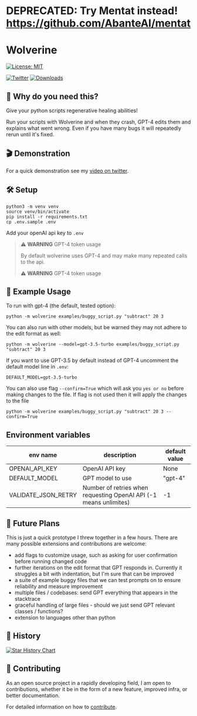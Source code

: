 # DEPRECATED: Try Mentat instead! https://github.com/AbanteAI/mentat


# Wolverine

[![License: MIT](https://img.shields.io/badge/license-MIT-blue.svg)](https://opensource.org/licenses/MIT) 

[![Twitter](https://img.shields.io/twitter/url/https/twitter.com/bio_bootloader.svg?style=social&label=Follow%20%40bio_bootloader)](https://twitter.com/bio_bootloader) [![Downloads](https://static.pepy.tech/badge/wolverine/month)](https://pepy.tech/project/wolverine) 

## 🤔 Why do you need this?

Give your python scripts regenerative healing abilities!

Run your scripts with Wolverine and when they crash, GPT-4 edits them and explains what went wrong. Even if you have many bugs it will repeatedly rerun until it's fixed.

## 🎬 Demonstration
For a quick demonstration see my [video on twitter](https://twitter.com/bio_bootloader/status/1636880208304431104).

## 🛠️ Setup

    python3 -m venv venv
    source venv/bin/activate
    pip install -r requirements.txt
    cp .env.sample .env

Add your openAI api key to `.env`

> :warning: **WARNING** GPT-4 token usage
>
> By default wolverine uses GPT-4 and may make many repeated calls to the api.
>
> :warning: **WARNING** GPT-4 token usage

## 📝 Example Usage

To run with gpt-4 (the default, tested option):

    python -m wolverine examples/buggy_script.py "subtract" 20 3

You can also run with other models, but be warned they may not adhere to the edit format as well:

    python -m wolverine --model=gpt-3.5-turbo examples/buggy_script.py "subtract" 20 3

If you want to use GPT-3.5 by default instead of GPT-4 uncomment the default model line in `.env`:

    DEFAULT_MODEL=gpt-3.5-turbo

You can also use flag `--confirm=True` which will ask you `yes or no` before making changes to the file. If flag is not used then it will apply the changes to the file

    python -m wolverine examples/buggy_script.py "subtract" 20 3 --confirm=True

## Environment variables

| env name            | description                                                       | default value |
| ------------------- | ----------------------------------------------------------------- | ------------- |
| OPENAI_API_KEY      | OpenAI API key                                                    | None          |
| DEFAULT_MODEL       | GPT model to use                                                  | "gpt-4"       |
| VALIDATE_JSON_RETRY | Number of retries when requesting OpenAI API (-1 means unlimites) | -1            |

## 🔮 Future Plans

This is just a quick prototype I threw together in a few hours. There are many possible extensions and contributions are welcome:

- add flags to customize usage, such as asking for user confirmation before running changed code
- further iterations on the edit format that GPT responds in. Currently it struggles a bit with indentation, but I'm sure that can be improved
- a suite of example buggy files that we can test prompts on to ensure reliability and measure improvement
- multiple files / codebases: send GPT everything that appears in the stacktrace
- graceful handling of large files - should we just send GPT relevant classes / functions?
- extension to languages other than python

## 🌟 History

[![Star History Chart](https://api.star-history.com/svg?repos=biobootloader/wolverine&type=Date)](https://star-history.com/#biobootloader/wolverine)

## 💁 Contributing

As an open source project in a rapidly developing field, I am open to contributions, whether it be in the form of a new feature, improved infra, or better documentation.

For detailed information on how to [contribute](.github/CONTRIBUTING.md).
